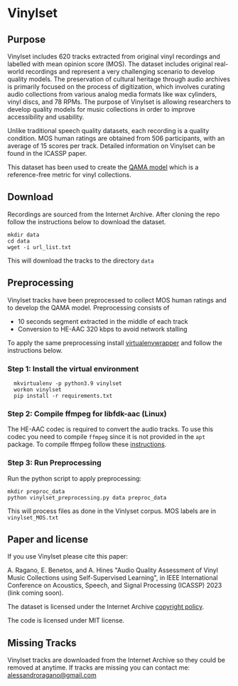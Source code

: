 # Vinylset
## Purpose
Vinylset includes 620 tracks extracted from original vinyl recordings and labelled with mean opinion score (MOS). The dataset includes original real-world recordings and represent a very challenging scenario to develop quality models. The preservation of cultural heritage through audio archives is primarily focused on the process of digitization, which involves curating audio collections from various analog media formats like wax cylinders, vinyl discs, and 78 RPMs. The purpose of Vinylset is allowing researchers to develop quality models for music collections in order to improve accessibility and usability.

Unlike traditional speech quality datasets, each recording is a quality condition. MOS human ratings are obtained from 506 participants, with an average of 15 scores per track.
Detailed information on Vinylset can be found in the ICASSP paper. 

This dataset has been used to create the [QAMA model](https://github.com/alessandroragano/music-archive-quality-prediction) which is a reference-free metric for vinyl collections. 

## Download
Recordings are sourced from the Internet Archive. After cloning the repo follow the instructions below to download the dataset. 

```
mkdir data
cd data
wget -i url_list.txt
```

This will download the tracks to the directory `data`

## Preprocessing
Vinylset tracks have been preprocessed to collect MOS human ratings and to develop the QAMA model. Preprocessing consists of 
* 10 seconds segment extracted in the middle of each track
* Conversion to HE-AAC 320 kbps to avoid network stalling

To apply the same preprocessing install [virtualenvwrapper](https://virtualenvwrapper.readthedocs.io/en/latest/) and follow the instructions below.

### Step 1: Install the virtual environment
```
  mkvirtualenv -p python3.9 vinylset
  workon vinylset
  pip install -r requirements.txt
```

### Step 2: Compile ffmpeg for libfdk-aac (Linux)
The HE-AAC codec is required to convert the audio tracks. To use this codec you need to compile `ffmpeg` since it is not provided in the `apt` package.
To compile ffmpeg follow these [instructions](https://trac.ffmpeg.org/wiki/CompilationGuide/Ubuntu).

### Step 3: Run Preprocessing 
Run the python script to apply preprocessing:
```
mkdir preproc_data
python vinylset_preprocessing.py data preproc_data
```
This will process files as done in the Vinlyset corpus.
MOS labels are in `vinylset_MOS.txt`

## Paper and license
If you use Vinylset please cite this paper: 

A. Ragano, E. Benetos, and A. Hines "Audio Quality Assessment of Vinyl Music Collections using Self-Supervised Learning", in IEEE International Conference on Acoustics, Speech, and Signal Processing (ICASSP) 2023 (link coming soon).


The dataset is licensed under the Internet Archive [copyright policy](https://help.archive.org/help/rights/).

The code is licensed under MIT license.

## Missing Tracks
Vinylset tracks are downloaded from the Internet Archive so they could be removed at anytime. If tracks are missing you can contact me: alessandroragano@gmail.com
